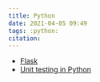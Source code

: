 ```yaml
---
title: Python
date: 2021-04-05 09:49
tags: :python: 
citation: 
---
```

- [Flask](202105021007.md)
- [Unit testing in Python](202104050950.md)
